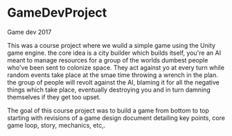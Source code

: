 # GameDevProject
Game dev 2017

This was a course project where we wuild a simple game using the Unity game engine. the core idea is a city builder which builds itself, you're an AI meant to manage resources for a group of the worlds dumbest people who've been sent to colonize space. They act against yo at every turn while random events take place at the smae time throwing a wrench in the plan. the group of people will revolt against the AI, blaming it for all the negative things which take place, eventually destroying you and in turn damning themselves if they get too upset.

The goal of this course project was to build a game from bottom to top starting with revisions of a game design document detailing key points, core game loop, story, mechanics, etc,.

